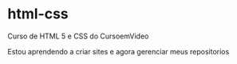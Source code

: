 # html-css
 Curso de HTML 5 e CSS do CursoemVideo

Estou aprendendo a criar sites e agora gerenciar meus repositorios